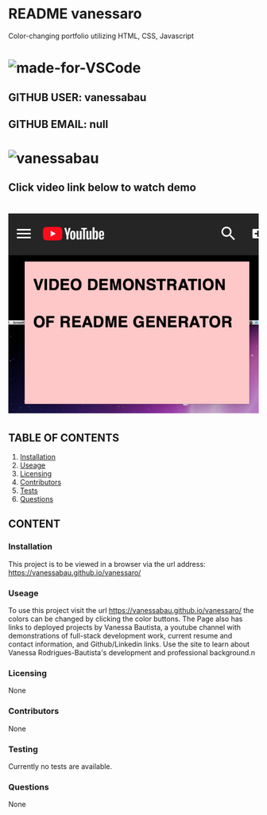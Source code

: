 # README vanessaro
Color-changing portfolio utilizing HTML, CSS, Javascript
# ![made-for-VSCode](https://img.shields.io/badge/Made%20for-VSCode-1f425f.svg)
## GITHUB USER: vanessabau
## GITHUB EMAIL: null
# ![vanessabau](https://avatars2.githubusercontent.com/u/59780981?v=4)
## Click video link below to watch demo
# [![Watch the video](https://raw.githubusercontent.com/vanessabau/ReadMe-generator/master/Screen%20Shot%202020-06-03%20at%2011.41.56%20AM.png)](https://youtu.be/-mkFih5QBos)
## TABLE OF CONTENTS
1. [Installation](###Installation)
2. [Useage](###Useage)
3. [Licensing](###Licensing)
4. [Contributors](###Contributors)
5. [Tests](###Testing)
6. [Questions](###Questions)

## CONTENT
### Installation
This project is to be viewed in a browser via the url address: https://vanessabau.github.io/vanessaro/
### Useage
To use this project visit the url https://vanessabau.github.io/vanessaro/ the colors can be changed by clicking the color buttons. The Page also has links to deployed projects by Vanessa Bautista, a youtube channel with demonstrations of full-stack development work, current resume and contact information, and Github/Linkedin links. Use the site to learn about Vanessa Rodrigues-Bautista's development and professional background.n
### Licensing
None
### Contributors
None
### Testing
Currently no tests are available.
### Questions
None
